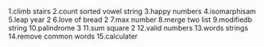 1.climb stairs
2.count sorted vowel string
3.happy numbers
4.isomarphisam
5.leap year 2
6.love of bread 2
7.max number
8.merge two list
9.modifiedb string
10.palindrome 3
11.sum square 2
12.valid numbers 
13.words strings
14.remove common words
15.calculater
